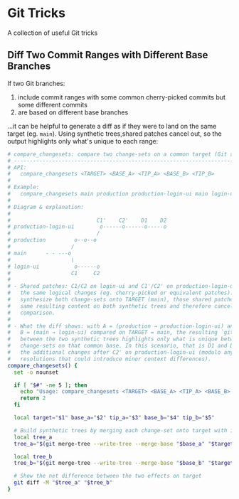 # Git Tricks

A collection of useful Git tricks

## Diff Two Commit Ranges with Different Base Branches

If two Git branches:

1. include commit ranges with some common cherry-picked commits but some different commits
2. are based on different base branches

...it can be helpful to generate a diff as if they were to land on the same target (eg. `main`). Using synthetic trees,shared patches cancel out, so the output highlights only what's unique to each range:

```bash
# compare_changesets: compare two change-sets on a common target (Git ≥ 2.38)
# ----------------------------------------------------------------------------
# API:
#   compare_changesets <TARGET> <BASE_A> <TIP_A> <BASE_B> <TIP_B>
#
# Example:
#   compare_changesets main production production-login-ui main login-ui
#
# Diagram & explanation:
#
#                           C1'    C2'    D1    D2
# production-login-ui        o------o------o-----o
#                           /
# production         o--o--o
#                   /
# main      - - ---o
#                   \
# login-ui           o------o
#                   C1     C2
#
# - Shared patches: C1/C2 on login-ui and C1'/C2' on production-login-ui represent
#   the same logical changes (eg. cherry-picked or equivalent patches). When we
#   synthesize both change-sets onto TARGET (main), those shared patches produce the
#   same resulting content on both synthetic trees and therefore cancel out of the
#   comparison.
#
# - What the diff shows: with A = (production → production-login-ui) and
#   B = (main → login-ui) compared on TARGET = main, the resulting `git diff -M`
#   between the two synthetic trees highlights only what is unique between the
#   change-sets on that common base. In this scenario, that is D1 and D2 — eg.
#   the additional changes after C2' on production-login-ui (modulo any conflict
#   resolutions that could introduce minor context differences).
compare_changesets() {
  set -o nounset

  if [ "$#" -ne 5 ]; then
    echo "Usage: compare_changesets <TARGET> <BASE_A> <TIP_A> <BASE_B> <TIP_B>" >&2
    return 2
  fi

  local target="$1" base_a="$2" tip_a="$3" base_b="$4" tip_b="$5"

  # Build synthetic trees by merging each change-set onto target with its own base
  local tree_a
  tree_a="$(git merge-tree --write-tree --merge-base "$base_a" "$target" "$tip_a")"

  local tree_b
  tree_b="$(git merge-tree --write-tree --merge-base "$base_b" "$target" "$tip_b")"

  # Show the net difference between the two effects on target
  git diff -M "$tree_a" "$tree_b"
}
```
